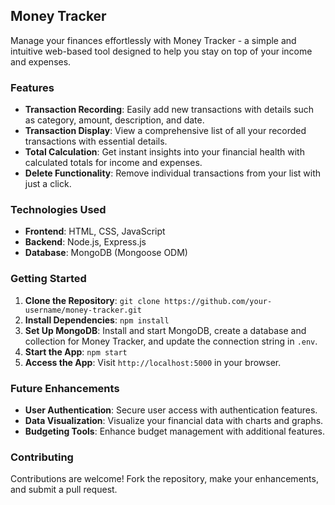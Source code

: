 ## Money Tracker

Manage your finances effortlessly with Money Tracker - a simple and intuitive web-based tool designed to help you stay on top of your income and expenses.

### Features

- **Transaction Recording**: Easily add new transactions with details such as category, amount, description, and date.
- **Transaction Display**: View a comprehensive list of all your recorded transactions with essential details.
- **Total Calculation**: Get instant insights into your financial health with calculated totals for income and expenses.
- **Delete Functionality**: Remove individual transactions from your list with just a click.

### Technologies Used

- **Frontend**: HTML, CSS, JavaScript
- **Backend**: Node.js, Express.js
- **Database**: MongoDB (Mongoose ODM)

### Getting Started

1. **Clone the Repository**: `git clone https://github.com/your-username/money-tracker.git`
2. **Install Dependencies**: `npm install`
3. **Set Up MongoDB**: Install and start MongoDB, create a database and collection for Money Tracker, and update the connection string in `.env`.
4. **Start the App**: `npm start`
5. **Access the App**: Visit `http://localhost:5000` in your browser.

### Future Enhancements

- **User Authentication**: Secure user access with authentication features.
- **Data Visualization**: Visualize your financial data with charts and graphs.
- **Budgeting Tools**: Enhance budget management with additional features.

### Contributing

Contributions are welcome! Fork the repository, make your enhancements, and submit a pull request.
